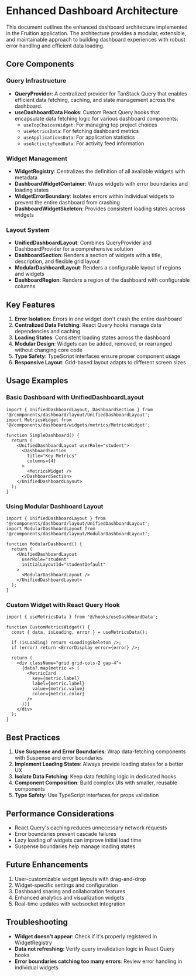 # Enhanced Dashboard Architecture

This document outlines the enhanced dashboard architecture implemented in the Fruition application. The architecture provides a modular, extensible, and maintainable approach to building dashboard experiences with robust error handling and efficient data loading.

## Core Components

### Query Infrastructure

- **QueryProvider**: A centralized provider for TanStack Query that enables efficient data fetching, caching, and state management across the dashboard.
- **useDashboardData Hooks**: Custom React Query hooks that encapsulate data fetching logic for various dashboard components:
  - `useTopChoicesWidget`: For managing top project choices
  - `useMetricsData`: For fetching dashboard metrics
  - `useApplicationsData`: For application statistics
  - `useActivityFeedData`: For activity feed information

### Widget Management

- **WidgetRegistry**: Centralizes the definition of all available widgets with metadata
- **DashboardWidgetContainer**: Wraps widgets with error boundaries and loading states
- **WidgetErrorBoundary**: Isolates errors within individual widgets to prevent the entire dashboard from crashing
- **DashboardWidgetSkeleton**: Provides consistent loading states across widgets

### Layout System

- **UnifiedDashboardLayout**: Combines QueryProvider and DashboardProvider for a comprehensive solution
- **DashboardSection**: Renders a section of widgets with a title, description, and flexible grid layout
- **ModularDashboardLayout**: Renders a configurable layout of regions and widgets
- **DashboardRegion**: Renders a region of the dashboard with configurable columns

## Key Features

1. **Error Isolation**: Errors in one widget don't crash the entire dashboard
2. **Centralized Data Fetching**: React Query hooks manage data dependencies and caching
3. **Loading States**: Consistent loading states across the dashboard
4. **Modular Design**: Widgets can be added, removed, or rearranged without changing core code
5. **Type Safety**: TypeScript interfaces ensure proper component usage
6. **Responsive Layout**: Grid-based layout adapts to different screen sizes

## Usage Examples

### Basic Dashboard with UnifiedDashboardLayout

```tsx
import { UnifiedDashboardLayout, DashboardSection } from '@/components/dashboard/layout/UnifiedDashboardLayout';
import MetricsWidget from '@/components/dashboard/widgets/metrics/MetricsWidget';

function SimpleDashboard() {
  return (
    <UnifiedDashboardLayout userRole="student">
      <DashboardSection 
        title="Key Metrics" 
        columns={4}
      >
        <MetricsWidget />
      </DashboardSection>
    </UnifiedDashboardLayout>
  );
}
```

### Using Modular Dashboard Layout

```tsx
import { UnifiedDashboardLayout } from '@/components/dashboard/layout/UnifiedDashboardLayout';
import ModularDashboardLayout from '@/components/dashboard/layout/ModularDashboardLayout';

function ModularDashboard() {
  return (
    <UnifiedDashboardLayout 
      userRole="student"
      initialLayoutId="studentDefault"
    >
      <ModularDashboardLayout />
    </UnifiedDashboardLayout>
  );
}
```

### Custom Widget with React Query Hook

```tsx
import { useMetricsData } from '@/hooks/useDashboardData';

function CustomMetricsWidget() {
  const { data, isLoading, error } = useMetricsData();
  
  if (isLoading) return <LoadingSkeleton />;
  if (error) return <ErrorDisplay error={error} />;
  
  return (
    <div className="grid grid-cols-2 gap-4">
      {data?.map(metric => (
        <MetricCard 
          key={metric.label}
          label={metric.label}
          value={metric.value}
          color={metric.color}
        />
      ))}
    </div>
  );
}
```

## Best Practices

1. **Use Suspense and Error Boundaries**: Wrap data-fetching components with Suspense and error boundaries
2. **Implement Loading States**: Always provide loading states for a better UX
3. **Isolate Data Fetching**: Keep data fetching logic in dedicated hooks
4. **Component Composition**: Build complex UIs with smaller, reusable components
5. **Type Safety**: Use TypeScript interfaces for props validation

## Performance Considerations

- React Query's caching reduces unnecessary network requests
- Error boundaries prevent cascade failures
- Lazy loading of widgets can improve initial load time
- Suspense boundaries help manage loading states

## Future Enhancements

1. User-customizable widget layouts with drag-and-drop
2. Widget-specific settings and configuration
3. Dashboard sharing and collaboration features
4. Enhanced analytics and visualization widgets
5. Real-time updates with websocket integration

## Troubleshooting

- **Widget doesn't appear**: Check if it's properly registered in WidgetRegistry
- **Data not refreshing**: Verify query invalidation logic in React Query hooks
- **Error boundaries catching too many errors**: Review error handling in individual widgets 